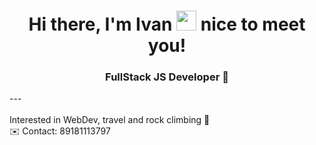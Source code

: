 <h1 align="center">Hi there, I'm Ivan
 <img src="https://github.com/blackcater/blackcater/raw/main/images/Hi.gif" height="32"/> nice to meet you!</h1>
<h3 align="center">FullStack JS Developer 🚀</h3>
---
<div>
<br>
Interested in WebDev, travel and rock climbing 🧗 <br>
✉️ Contact: 89181113797
</div>
<!--
**Ivan-Kudryavcev/Ivan-Kudryavcev** is a ✨ _special_ ✨ repository because its `README.md` (this file) appears on your GitHub profile.

Here are some ideas to get you started:

- 🔭 I’m currently working on ...
- 🌱 I’m currently learning ...
- 👯 I’m looking to collaborate on ...
- 🤔 I’m looking for help with ...
- 💬 Ask me about ...
- 📫 How to reach me: ...
- 😄 Pronouns: ...
- ⚡ Fun fact: ...
-->
